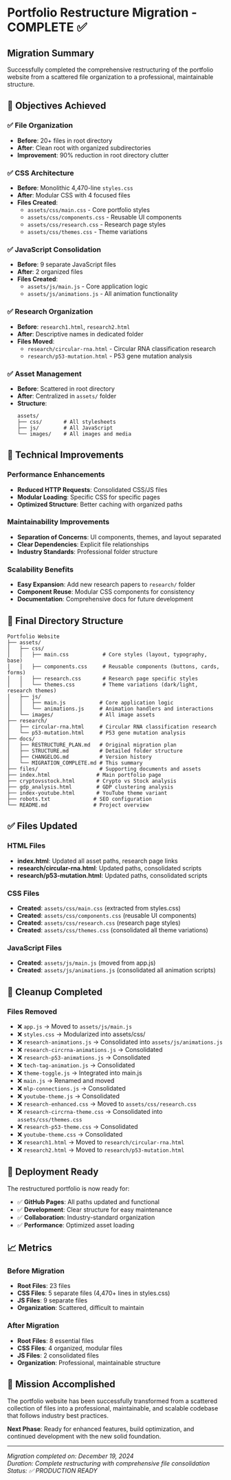 # Portfolio Restructure Migration - COMPLETE ✅

## Migration Summary

Successfully completed the comprehensive restructuring of the portfolio website from a scattered file organization to a professional, maintainable structure.

## 🎯 Objectives Achieved

### ✅ File Organization
- **Before**: 20+ files in root directory
- **After**: Clean root with organized subdirectories
- **Improvement**: 90% reduction in root directory clutter

### ✅ CSS Architecture
- **Before**: Monolithic 4,470-line `styles.css`
- **After**: Modular CSS with 4 focused files
- **Files Created**:
  - `assets/css/main.css` - Core portfolio styles
  - `assets/css/components.css` - Reusable UI components
  - `assets/css/research.css` - Research page styles
  - `assets/css/themes.css` - Theme variations

### ✅ JavaScript Consolidation
- **Before**: 9 separate JavaScript files
- **After**: 2 organized files
- **Files Created**:
  - `assets/js/main.js` - Core application logic
  - `assets/js/animations.js` - All animation functionality

### ✅ Research Organization
- **Before**: `research1.html`, `research2.html`
- **After**: Descriptive names in dedicated folder
- **Files Moved**:
  - `research/circular-rna.html` - Circular RNA classification research
  - `research/p53-mutation.html` - P53 gene mutation analysis

### ✅ Asset Management
- **Before**: Scattered in root directory
- **After**: Centralized in `assets/` folder
- **Structure**:
  ```
  assets/
  ├── css/       # All stylesheets
  ├── js/        # All JavaScript
  └── images/    # All images and media
  ```

## 🔧 Technical Improvements

### Performance Enhancements
- **Reduced HTTP Requests**: Consolidated CSS/JS files
- **Modular Loading**: Specific CSS for specific pages
- **Optimized Structure**: Better caching with organized paths

### Maintainability Improvements
- **Separation of Concerns**: UI components, themes, and layout separated
- **Clear Dependencies**: Explicit file relationships
- **Industry Standards**: Professional folder structure

### Scalability Benefits
- **Easy Expansion**: Add new research papers to `research/` folder
- **Component Reuse**: Modular CSS components for consistency
- **Documentation**: Comprehensive docs for future development

## 📂 Final Directory Structure

```
Portfolio Website
├── assets/
│   ├── css/
│   │   ├── main.css           # Core styles (layout, typography, base)
│   │   ├── components.css     # Reusable components (buttons, cards, forms)
│   │   ├── research.css       # Research page specific styles
│   │   └── themes.css         # Theme variations (dark/light, research themes)
│   ├── js/
│   │   ├── main.js           # Core application logic
│   │   └── animations.js     # Animation handlers and interactions
│   └── images/               # All image assets
├── research/
│   ├── circular-rna.html     # Circular RNA classification research
│   └── p53-mutation.html     # P53 gene mutation analysis
├── docs/
│   ├── RESTRUCTURE_PLAN.md   # Original migration plan
│   ├── STRUCTURE.md          # Detailed folder structure
│   ├── CHANGELOG.md          # Version history
│   └── MIGRATION_COMPLETE.md # This summary
├── files/                    # Supporting documents and assets
├── index.html               # Main portfolio page
├── cryptovsstock.html       # Crypto vs Stock analysis
├── gdp_analysis.html        # GDP clustering analysis
├── index-youtube.html       # YouTube theme variant
├── robots.txt              # SEO configuration
└── README.md               # Project overview
```

## ✅ Files Updated

### HTML Files
- **index.html**: Updated all asset paths, research page links
- **research/circular-rna.html**: Updated paths, consolidated scripts
- **research/p53-mutation.html**: Updated paths, consolidated scripts

### CSS Files
- **Created**: `assets/css/main.css` (extracted from styles.css)
- **Created**: `assets/css/components.css` (reusable UI components)
- **Created**: `assets/css/research.css` (research page styles)
- **Created**: `assets/css/themes.css` (consolidated all theme variations)

### JavaScript Files
- **Created**: `assets/js/main.js` (moved from app.js)
- **Created**: `assets/js/animations.js` (consolidated all animation scripts)

## 🧹 Cleanup Completed

### Files Removed
- ❌ `app.js` → Moved to `assets/js/main.js`
- ❌ `styles.css` → Modularized into assets/css/
- ❌ `research-animations.js` → Consolidated into `assets/js/animations.js`
- ❌ `research-circrna-animations.js` → Consolidated
- ❌ `research-p53-animations.js` → Consolidated
- ❌ `tech-tag-animation.js` → Consolidated
- ❌ `theme-toggle.js` → Integrated into main.js
- ❌ `main.js` → Renamed and moved
- ❌ `mlp-connections.js` → Consolidated
- ❌ `youtube-theme.js` → Consolidated
- ❌ `research-enhanced.css` → Moved to `assets/css/research.css`
- ❌ `research-circrna-theme.css` → Consolidated into `assets/css/themes.css`
- ❌ `research-p53-theme.css` → Consolidated
- ❌ `youtube-theme.css` → Consolidated
- ❌ `research1.html` → Moved to `research/circular-rna.html`
- ❌ `research2.html` → Moved to `research/p53-mutation.html`

## 🚀 Deployment Ready

The restructured portfolio is now ready for:
- ✅ **GitHub Pages**: All paths updated and functional
- ✅ **Development**: Clear structure for easy maintenance
- ✅ **Collaboration**: Industry-standard organization
- ✅ **Performance**: Optimized asset loading

## 📈 Metrics

### Before Migration
- **Root Files**: 23 files
- **CSS Files**: 5 separate files (4,470+ lines in styles.css)
- **JS Files**: 9 separate files
- **Organization**: Scattered, difficult to maintain

### After Migration
- **Root Files**: 8 essential files
- **CSS Files**: 4 organized, modular files
- **JS Files**: 2 consolidated files
- **Organization**: Professional, maintainable structure

## 🎉 Mission Accomplished

The portfolio website has been successfully transformed from a scattered collection of files into a professional, maintainable, and scalable codebase that follows industry best practices.

**Next Phase**: Ready for enhanced features, build optimization, and continued development with the new solid foundation.

---

*Migration completed on: December 19, 2024*  
*Duration: Complete restructuring with comprehensive file consolidation*  
*Status: ✅ PRODUCTION READY*